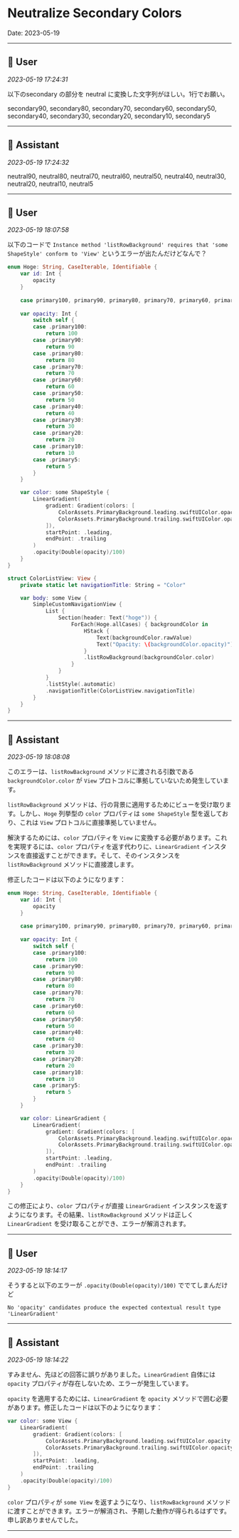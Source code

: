 # Neutralize Secondary Colors

Date: 2023-05-19

---

## 👤 User
*2023-05-19 17:24:31*

以下のsecondary の部分を neutral に変換した文字列がほしい。1行でお願い。

secondary90, secondary80, secondary70, secondary60, secondary50, secondary40, secondary30, secondary20, secondary10, secondary5

---

## 🤖 Assistant
*2023-05-19 17:24:32*

neutral90, neutral80, neutral70, neutral60, neutral50, neutral40, neutral30, neutral20, neutral10, neutral5

---

## 👤 User
*2023-05-19 18:07:58*

以下のコードで `Instance method 'listRowBackground' requires that 'some ShapeStyle' conform to 'View'` というエラーが出たんだけどなんで？

```swift
enum Hoge: String, CaseIterable, Identifiable {
    var id: Int {
        opacity
    }
    
    case primary100, primary90, primary80, primary70, primary60, primary50, primary40, primary30, primary20, primary10, primary5
    
    var opacity: Int {
        switch self {
        case .primary100:
            return 100
        case .primary90:
            return 90
        case .primary80:
            return 80
        case .primary70:
            return 70
        case .primary60:
            return 60
        case .primary50:
            return 50
        case .primary40:
            return 40
        case .primary30:
            return 30
        case .primary20:
            return 20
        case .primary10:
            return 10
        case .primary5:
            return 5
        }
    }

    var color: some ShapeStyle {
        LinearGradient(
            gradient: Gradient(colors: [
                ColorAssets.PrimaryBackground.leading.swiftUIColor.opacity(Double(opacity)/100),
                ColorAssets.PrimaryBackground.trailing.swiftUIColor.opacity(Double(opacity)/100),
            ]),
            startPoint: .leading,
            endPoint: .trailing
        )
        .opacity(Double(opacity)/100)
    }
}

struct ColorListView: View {
    private static let navigationTitle: String = "Color"

    var body: some View {
        SimpleCustomNavigationView {
            List {
                Section(header: Text("hoge")) {
                    ForEach(Hoge.allCases) { backgroundColor in
                        HStack {
                            Text(backgroundColor.rawValue)
                            Text("Opacity: \(backgroundColor.opacity)")
                        }
                        .listRowBackground(backgroundColor.color)
                    }
                }
            }
            .listStyle(.automatic)
            .navigationTitle(ColorListView.navigationTitle)
        }
    }
}
```

---

## 🤖 Assistant
*2023-05-19 18:08:08*

このエラーは、`listRowBackground` メソッドに渡される引数である `backgroundColor.color` が `View` プロトコルに準拠していないため発生しています。

`listRowBackground` メソッドは、行の背景に適用するためにビューを受け取ります。しかし、`Hoge` 列挙型の `color` プロパティは `some ShapeStyle` 型を返しており、これは `View` プロトコルに直接準拠していません。

解決するためには、`color` プロパティを `View` に変換する必要があります。これを実現するには、`color` プロパティを返す代わりに、`LinearGradient` インスタンスを直接返すことができます。そして、そのインスタンスを `listRowBackground` メソッドに直接渡します。

修正したコードは以下のようになります：

```swift
enum Hoge: String, CaseIterable, Identifiable {
    var id: Int {
        opacity
    }
    
    case primary100, primary90, primary80, primary70, primary60, primary50, primary40, primary30, primary20, primary10, primary5
    
    var opacity: Int {
        switch self {
        case .primary100:
            return 100
        case .primary90:
            return 90
        case .primary80:
            return 80
        case .primary70:
            return 70
        case .primary60:
            return 60
        case .primary50:
            return 50
        case .primary40:
            return 40
        case .primary30:
            return 30
        case .primary20:
            return 20
        case .primary10:
            return 10
        case .primary5:
            return 5
        }
    }

    var color: LinearGradient {
        LinearGradient(
            gradient: Gradient(colors: [
                ColorAssets.PrimaryBackground.leading.swiftUIColor.opacity(Double(opacity)/100),
                ColorAssets.PrimaryBackground.trailing.swiftUIColor.opacity(Double(opacity)/100),
            ]),
            startPoint: .leading,
            endPoint: .trailing
        )
        .opacity(Double(opacity)/100)
    }
}
```

この修正により、`color` プロパティが直接 `LinearGradient` インスタンスを返すようになります。その結果、`listRowBackground` メソッドは正しく `LinearGradient` を受け取ることができ、エラーが解消されます。

---

## 👤 User
*2023-05-19 18:14:17*

そうすると以下のエラーが `.opacity(Double(opacity)/100)` ででてしまんだけど

```
No 'opacity' candidates produce the expected contextual result type 'LinearGradient'
```

---

## 🤖 Assistant
*2023-05-19 18:14:22*

すみません、先ほどの回答に誤りがありました。`LinearGradient` 自体には `opacity` プロパティが存在しないため、エラーが発生しています。

`opacity` を適用するためには、`LinearGradient` を `opacity` メソッドで囲む必要があります。修正したコードは以下のようになります：

```swift
var color: some View {
    LinearGradient(
        gradient: Gradient(colors: [
            ColorAssets.PrimaryBackground.leading.swiftUIColor.opacity(Double(opacity)/100),
            ColorAssets.PrimaryBackground.trailing.swiftUIColor.opacity(Double(opacity)/100),
        ]),
        startPoint: .leading,
        endPoint: .trailing
    )
    .opacity(Double(opacity)/100)
}
```

`color` プロパティが `some View` を返すようになり、`listRowBackground` メソッドに渡すことができます。エラーが解消され、予期した動作が得られるはずです。申し訳ありませんでした。

---
